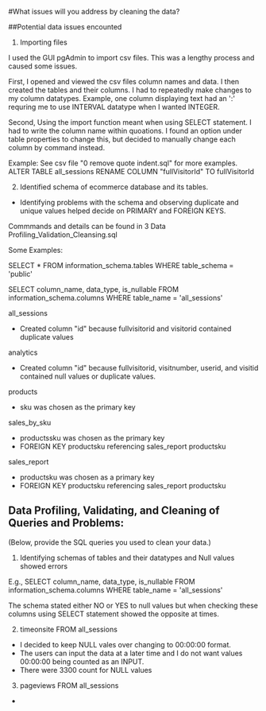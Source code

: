#What issues will you address by cleaning the data?

##Potential data issues encounted

1. Importing files

I used the GUI pgAdmin to import csv files. This was a lengthy process and caused some issues.

First, I opened and viewed the csv files column names and data. I then created the tables and their columns. I had to     repeatedly make changes to my column datatypes. Example, one column displaying text had an ':' requring me to use INTERVAL datatype when I wanted INTEGER.

Second, Using the import function meant when using SELECT statement. I had to write the column name within quoations. I found an option under table properties to change this, but decided to manually change each column by command instead.

Example: See csv file "0 remove quote indent.sql" for more examples.
  ALTER TABLE all_sessions
  RENAME COLUMN "fullVisitorId" TO fullVisitorId

2. Identified schema of ecommerce database and its tables.
- Identifying problems with the schema and observing duplicate and unique values helped decide on PRIMARY and FOREIGN KEYS. 

Commmands and details can be found in 3 Data Profiling_Validation_Cleansing.sql

Some Examples:

  SELECT *
  FROM information_schema.tables
  WHERE table_schema = 'public'

  SELECT column_name, data_type, is_nullable
	FROM information_schema.columns
	WHERE table_name = 'all_sessions'

 all_sessions
 - Created column "id" because fullvisitorid and visitorid contained duplicate values

 analytics
 - Created column "id" because fullvisitorid, visitnumber, userid, and visitid contained null values or duplicate values.

 products
 - sku was chosen as the primary key

 sales_by_sku
 - productssku was chosen as the primary key
 - FOREIGN KEY productsku referencing sales_report productsku

 sales_report
 - productsku was chosen as a primary key
 - FOREIGN KEY productsku referencing sales_report productsku

## Data Profiling, Validating, and Cleaning of Queries and Problems:
  (Below, provide the SQL queries you used to clean your data.)

1. Identifying schemas of tables and their datatypes and Null values showed errors

E.g., SELECT column_name, data_type, is_nullable
	FROM information_schema.columns
	WHERE table_name = 'all_sessions'
  
  The schema stated either NO or YES to null values but when checking these columns using SELECT statement showed the  opposite at times.

2. timeonsite FROM all_sessions
- I decided to keep NULL vales over changing to 00:00:00 format.
- The users can input the data at a later time and I do not want values 00:00:00 being counted as an INPUT.
- There were 3300 count for NULL values

3. pageviews FROM all_sessions
- 

